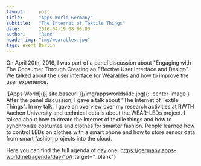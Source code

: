 ```yaml
---
layout:     post
title:      "Apps World Germany"
subtitle:   "The Internet of Textile Things"
date:       2016-04-19 08:00:00
author:     "René"
header-img: "img/wearables.jpg"
tags: event Berlin
---
```

On April 20th, 2016, I was part of a panel discussion about "Engaging with The Consumer Through Creating an Effective User Interface and Design".
We talked about the user interface for Wearables and how to improve the user experience. 

![Apps World]({{ site.baseurl }}/img/appsworldslide.jpg){: .center-image }
After the panel discussion, I gave a talk about "The Internet of Textile Things". In my talk, I gave an overview over my research activities at RWTH Aachen University and technical details about the WEAR-LEDs project. I talked about how to create the internet of textile things and how to synchronize costumes and clothes for smarter fashion. People learned how to control LEDs on clothes with a smart phone and how to store sensor data from smart fashion projects into the cloud.

Here you can find the full agenda of day one:
<https://germany.apps-world.net/agenda/day-1p/>{:target="_blank"}
